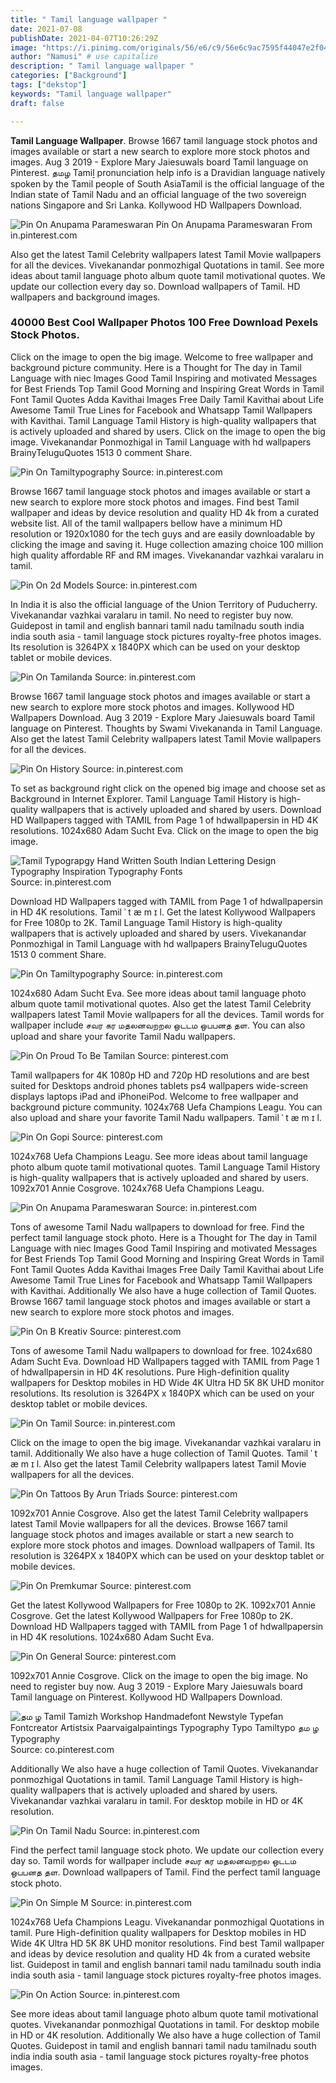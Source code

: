 ```yaml
---
title: " Tamil language wallpaper "
date: 2021-07-08
publishDate: 2021-04-07T10:26:29Z
image: "https://i.pinimg.com/originals/56/e6/c9/56e6c9ac7595f44047e2f043b0a9a1e0.jpg"
author: "Namusi" # use capitalize
description: " Tamil language wallpaper "
categories: ["Background"]
tags: ["dekstop"]
keywords: "Tamil language wallpaper"
draft: false

---
```



**Tamil Language Wallpaper**. Browse 1667 tamil language stock photos and images available or start a new search to explore more stock photos and images. Aug 3 2019 - Explore Mary Jaiesuwals board Tamil language on Pinterest. தமழ Tamiḻ pronunciation help info is a Dravidian language natively spoken by the Tamil people of South AsiaTamil is the official language of the Indian state of Tamil Nadu and an official language of the two sovereign nations Singapore and Sri Lanka. Kollywood HD Wallpapers Download.

![Pin On Anupama Parameswaran](https://i.pinimg.com/originals/22/6a/99/226a99e2246d3386ea2d50f09611649b.jpg "Pin On Anupama Parameswaran")
Pin On Anupama Parameswaran From in.pinterest.com


Also get the latest Tamil Celebrity wallpapers latest Tamil Movie wallpapers for all the devices. Vivekanandar ponmozhigal Quotations in tamil. See more ideas about tamil language photo album quote tamil motivational quotes. We update our collection every day so. Download wallpapers of Tamil. HD wallpapers and background images.

### 40000 Best Cool Wallpaper Photos 100 Free Download Pexels Stock Photos.

Click on the image to open the big image. Welcome to free wallpaper and background picture community. Here is a Thought for The day in Tamil Language with niec Images Good Tamil Inspiring and motivated Messages for Best Friends Top Tamil Good Morning and Inspiring Great Words in Tamil Font Tamil Quotes Adda Kavithai Images Free Daily Tamil Kavithai about Life Awesome Tamil True Lines for Facebook and Whatsapp Tamil Wallpapers with Kavithai. Tamil Language Tamil History is high-quality wallpapers that is actively uploaded and shared by users. Click on the image to open the big image. Vivekanandar Ponmozhigal in Tamil Language with hd wallpapers BrainyTeluguQuotes 1513 0 comment Share.


![Pin On Tamiltypography](https://i.pinimg.com/originals/38/25/cf/3825cf4073840b36ede28ff4ce71bec4.jpg "Pin On Tamiltypography")
Source: in.pinterest.com

Browse 1667 tamil language stock photos and images available or start a new search to explore more stock photos and images. Find best Tamil wallpaper and ideas by device resolution and quality HD 4k from a curated website list. All of the tamil wallpapers bellow have a minimum HD resolution or 1920x1080 for the tech guys and are easily downloadable by clicking the image and saving it. Huge collection amazing choice 100 million high quality affordable RF and RM images. Vivekanandar vazhkai varalaru in tamil.

![Pin On 2d Models](https://i.pinimg.com/originals/0b/28/7b/0b287b2186753fcfe15661dc1ba58b9d.jpg "Pin On 2d Models")
Source: in.pinterest.com

In India it is also the official language of the Union Territory of Puducherry. Vivekanandar vazhkai varalaru in tamil. No need to register buy now. Guidepost in tamil and english bannari tamil nadu tamilnadu south india india south asia - tamil language stock pictures royalty-free photos images. Its resolution is 3264PX x 1840PX which can be used on your desktop tablet or mobile devices.

![Pin On Tamilanda](https://i.pinimg.com/originals/d3/9f/21/d39f2107a3454ef5b317b1fd7a536ad1.jpg "Pin On Tamilanda")
Source: in.pinterest.com

Browse 1667 tamil language stock photos and images available or start a new search to explore more stock photos and images. Kollywood HD Wallpapers Download. Aug 3 2019 - Explore Mary Jaiesuwals board Tamil language on Pinterest. Thoughts by Swami Vivekananda in Tamil Language. Also get the latest Tamil Celebrity wallpapers latest Tamil Movie wallpapers for all the devices.

![Pin On History](https://i.pinimg.com/originals/64/9c/f1/649cf14641200c50e448a447c1153ff2.jpg "Pin On History")
Source: in.pinterest.com

To set as background right click on the opened big image and choose set as Background in Internet Explorer. Tamil Language Tamil History is high-quality wallpapers that is actively uploaded and shared by users. Download HD Wallpapers tagged with TAMIL from Page 1 of hdwallpapersin in HD 4K resolutions. 1024x680 Adam Sucht Eva. Click on the image to open the big image.

![Tamil Typograpgy Hand Written South Indian Lettering Design Typography Inspiration Typography Fonts](https://i.pinimg.com/originals/fd/41/51/fd41516635096027a6cb9b6658e61e15.jpg "Tamil Typograpgy Hand Written South Indian Lettering Design Typography Inspiration Typography Fonts")
Source: in.pinterest.com

Download HD Wallpapers tagged with TAMIL from Page 1 of hdwallpapersin in HD 4K resolutions. Tamil ˈ t æ m ɪ l. Get the latest Kollywood Wallpapers for Free 1080p to 2K. Tamil Language Tamil History is high-quality wallpapers that is actively uploaded and shared by users. Vivekanandar Ponmozhigal in Tamil Language with hd wallpapers BrainyTeluguQuotes 1513 0 comment Share.

![Pin On Tamiltypography](https://i.pinimg.com/originals/6e/10/69/6e10690b61e26e7b9f1e4f004e900d3e.jpg "Pin On Tamiltypography")
Source: in.pinterest.com

1024x680 Adam Sucht Eva. See more ideas about tamil language photo album quote tamil motivational quotes. Also get the latest Tamil Celebrity wallpapers latest Tamil Movie wallpapers for all the devices. Tamil words for wallpaper include சவர கர மதலனவறறல ஒடடம ஒபபனத தள. You can also upload and share your favorite Tamil Nadu wallpapers.

![Pin On Proud To Be Tamilan](https://i.pinimg.com/736x/eb/62/65/eb62657c86212af8fcb24cd776e24305.jpg "Pin On Proud To Be Tamilan")
Source: pinterest.com

Tamil wallpapers for 4K 1080p HD and 720p HD resolutions and are best suited for Desktops android phones tablets ps4 wallpapers wide-screen displays laptops iPad and iPhoneiPod. Welcome to free wallpaper and background picture community. 1024x768 Uefa Champions Leagu. You can also upload and share your favorite Tamil Nadu wallpapers. Tamil ˈ t æ m ɪ l.

![Pin On Gopi](https://i.pinimg.com/originals/e0/cd/e6/e0cde6a84e64dafaa0e24b6489f6a811.jpg "Pin On Gopi")
Source: pinterest.com

1024x768 Uefa Champions Leagu. See more ideas about tamil language photo album quote tamil motivational quotes. Tamil Language Tamil History is high-quality wallpapers that is actively uploaded and shared by users. 1092x701 Annie Cosgrove. 1024x768 Uefa Champions Leagu.

![Pin On Anupama Parameswaran](https://i.pinimg.com/originals/22/6a/99/226a99e2246d3386ea2d50f09611649b.jpg "Pin On Anupama Parameswaran")
Source: in.pinterest.com

Tons of awesome Tamil Nadu wallpapers to download for free. Find the perfect tamil language stock photo. Here is a Thought for The day in Tamil Language with niec Images Good Tamil Inspiring and motivated Messages for Best Friends Top Tamil Good Morning and Inspiring Great Words in Tamil Font Tamil Quotes Adda Kavithai Images Free Daily Tamil Kavithai about Life Awesome Tamil True Lines for Facebook and Whatsapp Tamil Wallpapers with Kavithai. Additionally We also have a huge collection of Tamil Quotes. Browse 1667 tamil language stock photos and images available or start a new search to explore more stock photos and images.

![Pin On B Kreativ](https://i.pinimg.com/originals/08/a3/d3/08a3d378ba244912550ee4877b2c5185.jpg "Pin On B Kreativ")
Source: pinterest.com

Tons of awesome Tamil Nadu wallpapers to download for free. 1024x680 Adam Sucht Eva. Download HD Wallpapers tagged with TAMIL from Page 1 of hdwallpapersin in HD 4K resolutions. Pure High-definition quality wallpapers for Desktop mobiles in HD Wide 4K Ultra HD 5K 8K UHD monitor resolutions. Its resolution is 3264PX x 1840PX which can be used on your desktop tablet or mobile devices.

![Pin On Tamil](https://i.pinimg.com/originals/90/b6/14/90b614667fc3632cf05d81b20fd83117.png "Pin On Tamil")
Source: in.pinterest.com

Click on the image to open the big image. Vivekanandar vazhkai varalaru in tamil. Additionally We also have a huge collection of Tamil Quotes. Tamil ˈ t æ m ɪ l. Also get the latest Tamil Celebrity wallpapers latest Tamil Movie wallpapers for all the devices.

![Pin On Tattoos By Arun Triads](https://i.pinimg.com/originals/71/ba/ae/71baaea8ef6fd5ecd012d43596b55ec6.jpg "Pin On Tattoos By Arun Triads")
Source: pinterest.com

1092x701 Annie Cosgrove. Also get the latest Tamil Celebrity wallpapers latest Tamil Movie wallpapers for all the devices. Browse 1667 tamil language stock photos and images available or start a new search to explore more stock photos and images. Download wallpapers of Tamil. Its resolution is 3264PX x 1840PX which can be used on your desktop tablet or mobile devices.

![Pin On Premkumar](https://i.pinimg.com/originals/d7/19/11/d71911eaed060838b4c9bb8cc99a3f0e.jpg "Pin On Premkumar")
Source: pinterest.com

Get the latest Kollywood Wallpapers for Free 1080p to 2K. 1092x701 Annie Cosgrove. Get the latest Kollywood Wallpapers for Free 1080p to 2K. Download HD Wallpapers tagged with TAMIL from Page 1 of hdwallpapersin in HD 4K resolutions. 1024x680 Adam Sucht Eva.

![Pin On General](https://i.pinimg.com/originals/8a/2e/28/8a2e2829ffa87c711a8b9677eeb87f2d.jpg "Pin On General")
Source: pinterest.com

1092x701 Annie Cosgrove. Click on the image to open the big image. No need to register buy now. Aug 3 2019 - Explore Mary Jaiesuwals board Tamil language on Pinterest. Kollywood HD Wallpapers Download.

![தம ழ Tamil Tamizh Workshop Handmadefont Newstyle Typefan Fontcreator Artistsix Paarvaigalpaintings Typography Typo Tamiltypo தம ழ Typography](https://i.pinimg.com/originals/b9/49/2d/b9492d0442ffeddd675485df0abfd6d9.jpg "தம ழ Tamil Tamizh Workshop Handmadefont Newstyle Typefan Fontcreator Artistsix Paarvaigalpaintings Typography Typo Tamiltypo தம ழ Typography")
Source: co.pinterest.com

Additionally We also have a huge collection of Tamil Quotes. Vivekanandar ponmozhigal Quotations in tamil. Tamil Language Tamil History is high-quality wallpapers that is actively uploaded and shared by users. Vivekanandar vazhkai varalaru in tamil. For desktop mobile in HD or 4K resolution.

![Pin On Tamil Nadu](https://i.pinimg.com/originals/92/47/6e/92476e02e5a1abd4c42494be4e6c3b8f.jpg "Pin On Tamil Nadu")
Source: in.pinterest.com

Find the perfect tamil language stock photo. We update our collection every day so. Tamil words for wallpaper include சவர கர மதலனவறறல ஒடடம ஒபபனத தள. Download wallpapers of Tamil. Find the perfect tamil language stock photo.

![Pin On Simple M](https://i.pinimg.com/originals/0f/67/cb/0f67cb792cb157a49fe286b665e37330.jpg "Pin On Simple M")
Source: in.pinterest.com

1024x768 Uefa Champions Leagu. Vivekanandar ponmozhigal Quotations in tamil. Pure High-definition quality wallpapers for Desktop mobiles in HD Wide 4K Ultra HD 5K 8K UHD monitor resolutions. Find best Tamil wallpaper and ideas by device resolution and quality HD 4k from a curated website list. Guidepost in tamil and english bannari tamil nadu tamilnadu south india india south asia - tamil language stock pictures royalty-free photos images.

![Pin On Action](https://i.pinimg.com/originals/56/e6/c9/56e6c9ac7595f44047e2f043b0a9a1e0.jpg "Pin On Action")
Source: in.pinterest.com

See more ideas about tamil language photo album quote tamil motivational quotes. Vivekanandar ponmozhigal Quotations in tamil. For desktop mobile in HD or 4K resolution. Additionally We also have a huge collection of Tamil Quotes. Guidepost in tamil and english bannari tamil nadu tamilnadu south india india south asia - tamil language stock pictures royalty-free photos images.

